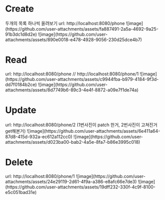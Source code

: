 <h1>Create</h1>
<div>
  두개의 목록 하나씩 올려보기
  url: http://localhost:8080/phone
  ![image](https://github.com/user-attachments/assets/fa887491-2a5a-4692-9a25-91b3dc1d8d2e)
  ![image](https://github.com/user-attachments/assets/890e0018-e478-4928-9056-230d25dce4b7)
</div>

<h1>Read</h1>
<div>
  url: http://localhost:8080/phone // http://localhost:8080/phone/1
  ![image](https://github.com/user-attachments/assets/c9944fba-b979-4184-9f3d-dd7f0184b2ce)
  ![image](https://github.com/user-attachments/assets/8d7749b6-89c3-4e4f-8872-a09e7f1de74a)
</div>
  
<h1>Update</h1>
<div>
  url: http://localhost:8080/phone/2 (1번사진이 patch 한거, 2번사진이 고쳐진거 get해본거)
  ![image](https://github.com/user-attachments/assets/6e411a64-87d8-415d-932a-ec612a112cc0)
  ![image](https://github.com/user-attachments/assets/d023ba00-bab2-4a5e-8fa7-b86e3995c018)
</div>

<h1>Delete</h1>
<div>
  url: http://localhost:8080/phone/1
  ![image](https://github.com/user-attachments/assets/24e29119-2d61-4f9a-a386-e8afc66e7de3)
  ![image](https://github.com/user-attachments/assets/19dff232-330f-4c9f-8100-e5c051bad31e)

  
</div>

